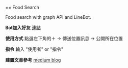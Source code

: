 == Food Search

Food search with graph API and LineBot.

**Bot加入好友**
[連結](https://line.me/R/ti/p/%40cqh3529k)

**使用方式**
點選左下角的＋ -> 傳送位置訊息 -> 公開所在位置

**指令**
輸入 "使用者" or "指令"

**建置文章參考**
[medium blog](https://medium.com/@johnwu2613/linebot-%E9%A4%90%E5%BB%B3%E8%B3%87%E8%A8%8A-with-ruby-on-rails-95b592851ca)



